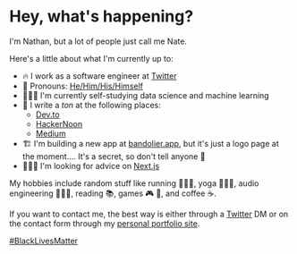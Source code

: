 # Hey, what's happening?

I'm Nathan, but a lot of people just call me Nate.

Here's a little about what I'm currently up to:

- 🔥 I work as a software engineer at [Twitter](https://twitter.com)
- 🦙 Pronouns: [He/Him/His/Himself](https://pronoun.is/he)
- 🧙🏻‍♂️ I'm currently self-studying data science and machine learning
- 📓 I write a _ton_ at the following places:
  - [Dev.to](https://dev.to/nwthomas)
  - [HackerNoon](https://hackernoon.com/u/nwthomas)
  - [Medium](https://medium.com/@nwthomas)
- 🏗 I'm building a new app at [bandolier.app](https://bandolier.app/), but it's just a logo page at the moment.... It's a secret, so don't tell anyone 🤫
- 👨🏻‍🎓 I'm looking for advice on [Next.js](https://nextjs.org/)

My hobbies include random stuff like running 🏃🏻‍♂️, yoga 🧘🏻‍♂️, audio engineering 👨🏻‍🎤, reading 📚, games 🎮 🎲, and coffee ☕️.

If you want to contact me, the best way is either through a [Twitter](https://twitter.com) DM or on the contact form through my [personal portfolio site](https://nathanthomas.dev/).

[#BlackLivesMatter](https://blacklivesmatter.com)
